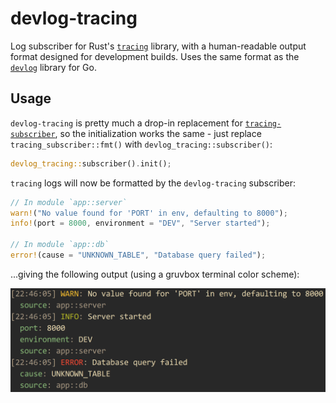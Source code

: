 # devlog-tracing

Log subscriber for Rust's [`tracing`](https://github.com/tokio-rs/tracing) library, with a
human-readable output format designed for development builds. Uses the same format as the
[`devlog`](https://github.com/hermannm/devlog) library for Go.

## Usage

`devlog-tracing` is pretty much a drop-in replacement for
[`tracing-subscriber`](https://github.com/tokio-rs/tracing/tree/master/tracing-subscriber#readme),
so the initialization works the same - just replace `tracing_subscriber::fmt()` with
`devlog_tracing::subscriber()`:

```rust
devlog_tracing::subscriber().init();
```

`tracing` logs will now be formatted by the `devlog-tracing` subscriber:

```rust
// In module `app::server`
warn!("No value found for 'PORT' in env, defaulting to 8000");
info!(port = 8000, environment = "DEV", "Server started");

// In module `app::db`
error!(cause = "UNKNOWN_TABLE", "Database query failed");
```

...giving the following output (using a gruvbox terminal color scheme):

![Screenshot of log messages in a terminal](https://github.com/hermannm/devlog-tracing/blob/372bbd5d08bac0c900d6124d36f4af2efc398dfe/devlog-tracing-example-output.png?raw=true)

